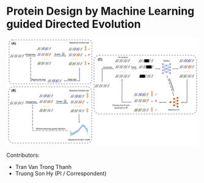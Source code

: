 # Protein Design by Machine Learning guided Directed Evolution

![DEF](Directed_Evolution_Framework.png)

Contributors:
* Tran Van Trong Thanh
* Truong Son Hy (PI / Correspondent)
